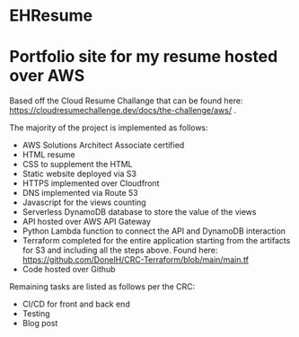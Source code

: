 # EHResume

# Portfolio site for my resume hosted over AWS

Based off the Cloud Resume Challange that can be found here: https://cloudresumechallenge.dev/docs/the-challenge/aws/ .

The majority of the project is implemented as follows:
- AWS Solutions Architect Associate certified
- HTML resume
- CSS to supplement the HTML
- Static website deployed via S3
- HTTPS implemented over Cloudfront
- DNS implemented via Route 53
- Javascript for the views counting
- Serverless DynamoDB database to store the value of the views
- API hosted over AWS API Gateway
- Python Lambda function to connect the API and DynamoDB interaction
- Terraform completed for the entire application starting from the artifacts for S3 and including all the steps above. Found here: https://github.com/DonelH/CRC-Terraform/blob/main/main.tf
- Code hosted over Github

Remaining tasks are listed as follows per the CRC:
- CI/CD for front and back end
- Testing
- Blog post

